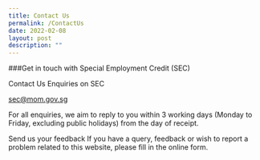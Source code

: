 ```yaml
---
title: Contact Us
permalink: /ContactUs
date: 2022-02-08
layout: post
description: ""
---
```

###Get in touch with Special Employment Credit (SEC)

Contact Us
Enquiries on SEC


sec@mom.gov.sg

For all enquiries, we aim to reply to you within 3 working days (Monday to Friday, excluding public holidays) from the day of receipt.

Send us your feedback
If you have a query, feedback or wish to report a problem related to this website, please fill in the online form.